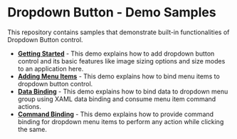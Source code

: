 
# Dropdown Button - Demo Samples

This repository contains samples that demonstrate built-in functionalities of Dropdown Button control.

* **<a href="Samples/Getting-Started">Getting Started</a>** - This demo explains how to add dropdown button control and its basic features like image sizing options and size modes to an application here.
* **<a href="Samples/Add-Menu-Items">Adding Menu Items</a>** - This demo explains how to bind menu items to dropdown button control.
* **<a href="Samples/Data-Binding">Data Binding</a>** - This demo explains how to bind data to dropdown menu group using XAML data binding and consume menu item command actions.
* **<a href="Samples/Command-Binding">Command Binding</a>** - This demo explains how to provide command binding for dropdown menu items to perform any action while clicking the same.
